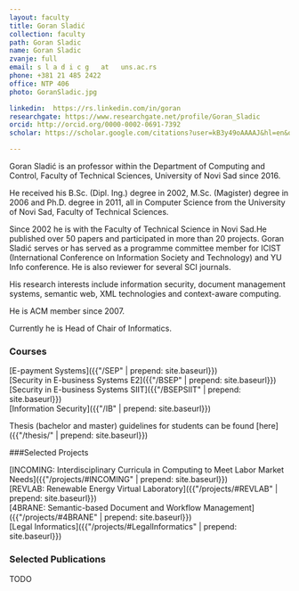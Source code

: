 ```yaml
---
layout: faculty
title: Goran Sladić
collection: faculty
path: Goran Sladic
name: Goran Sladic
zvanje: full
email: s l a d i c g   at   uns.ac.rs
phone: +381 21 485 2422
office: NTP 406
photo: GoranSladic.jpg

linkedin:  https://rs.linkedin.com/in/goran  
researchgate: https://www.researchgate.net/profile/Goran_Sladic  
orcid: http://orcid.org/0000-0002-0691-7392   
scholar: https://scholar.google.com/citations?user=kB3y49oAAAAJ&hl=en&oi=ao  

---
```


Goran Sladić is an  professor within the Department of Computing and Control, Faculty of Technical Sciences, University of Novi Sad since 2016.

He received his B.Sc. (Dipl. Ing.) degree in 2002, M.Sc. (Magister) degree in 2006 and Ph.D. degree in 2011, all in Computer Science from the University of Novi Sad, Faculty of Technical Sciences.

Since 2002 he is with the Faculty of Technical Science in Novi Sad.He published over 50 papers and participated in more than 20 projects. Goran Sladić serves or has served as a programme committee member for ICIST (International Conference on Information Society and Technology) and YU Info conference. He is also reviewer for several SCI journals.

His research interests include information security, document management systems, semantic web, XML technologies and context-aware computing.

He is ACM member since 2007.

Currently he is Head of Chair of Informatics.



### Courses

[E-payment Systems]({{"/SEP" | prepend: site.baseurl}})   
[Security in E-business Systems E2]({{"/BSEP" | prepend: site.baseurl}})   
[Security in E-business Systems SIIT]({{"/BSEPSIIT" | prepend: site.baseurl}})   
[Information Security]({{"/IB" | prepend: site.baseurl}})   

Thesis (bachelor and master) guidelines for students can be found [here]({{"/thesis/" | prepend: site.baseurl}})

###Selected Projects

[INCOMING: Interdisciplinary Curricula in Computing to Meet Labor Market Needs]({{"/projects/#INCOMING" | prepend: site.baseurl}})  
[REVLAB: Renewable Energy Virtual Laboratory]({{"/projects/#REVLAB" | prepend: site.baseurl}})  
[4BRANE: Semantic-based Document and Workflow Management]({{"/projects/#4BRANE" | prepend: site.baseurl}})  
[Legal Informatics]({{"/projects/#LegalInformatics" | prepend: site.baseurl}})  




 

### Selected Publications

TODO
